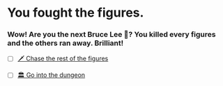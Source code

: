 # You fought the figures.
### Wow! Are you the next Bruce Lee 💪? You killed every figures and the others ran away. Brilliant!

- [ ] [🗡 Chase the rest of the figures](../WIP.md)

- [ ] [🏛 Go into the dungeon](../3/3.md)
